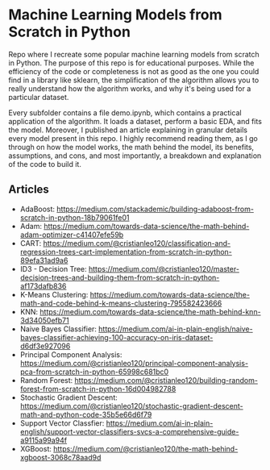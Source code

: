 # Machine Learning Models from Scratch in Python
Repo where I recreate some popular machine learning models from scratch in Python.
The purpose of this repo is for educational purposes. While the efficiency of the code or completeness is not as good as the one you could find in a library like sklearn, the simplification of the algorithm allows you to really understand how the algorithm works, and why it's being used for a particular dataset.

Every subfolder contains a file demo.ipynb, which contains a practical application of the algorithm. It loads a dataset, perform a basic EDA, and fits the model.
Moreover, I published an article explaining in granular details every model present in this repo. I highly recommend reading them, as I go through on how the model works, the math behind the model, its benefits, assumptions, and cons, and most importantly, a breakdown and explanation of the code to build it.

## **Articles**
- AdaBoost: https://medium.com/stackademic/building-adaboost-from-scratch-in-python-18b79061fe01
- Adam: https://medium.com/towards-data-science/the-math-behind-adam-optimizer-c41407efe59b
- CART: https://medium.com/@cristianleo120/classification-and-regression-trees-cart-implementation-from-scratch-in-python-89efa31ad9a6
- ID3 - Decision Tree: https://medium.com/@cristianleo120/master-decision-trees-and-building-them-from-scratch-in-python-af173dafb836
- K-Means Clustering: https://medium.com/towards-data-science/the-math-and-code-behind-k-means-clustering-795582423666
- KNN: https://medium.com/towards-data-science/the-math-behind-knn-3d34050efb71
- Naive Bayes Classifier: https://medium.com/ai-in-plain-english/naive-bayes-classifier-achieving-100-accuracy-on-iris-dataset-d6df3e927096
- Principal Component Analysis: https://medium.com/@cristianleo120/principal-component-analysis-pca-from-scratch-in-python-65998c681bc0
- Random Forest: https://medium.com/@cristianleo120/building-random-forest-from-scratch-in-python-16d004982788
- Stochastic Gradient Descent: https://medium.com/@cristianleo120/stochastic-gradient-descent-math-and-python-code-35b5e66d6f79
- Support Vector Classfier: https://medium.com/ai-in-plain-english/support-vector-classifiers-svcs-a-comprehensive-guide-a9115a99a94f
- XGBoost: https://medium.com/@cristianleo120/the-math-behind-xgboost-3068c78aad9d